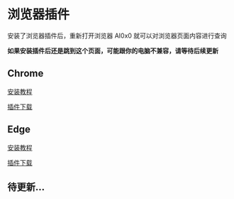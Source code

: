 # 浏览器插件

安装了浏览器插件后，重新打开浏览器 AI0x0 就可以对浏览器页面内容进行查询

**如果安装插件后还是跳到这个页面，可能跟你的电脑不兼容，请等待后续更新**

## Chrome

[安装教程](https://www.jianshu.com/p/4f1fa54a5501)

[插件下载](https://github.com/mushan0x0/AI0x0.com/releases/download/chrome-plugin-v1.0.0/chrome-plugin-v1.0.0.zip)

## Edge

[安装教程](https://picsee.chitaner.com/webExtension/Edge%E6%B5%8F%E8%A7%88%E5%99%A8%E6%8F%92%E4%BB%B6%E7%A6%BB%E7%BA%BF%E5%8C%85%E4%B8%8B%E8%BD%BD%E6%89%8B%E5%8A%A8%E5%AE%89%E8%A3%85.html)

[插件下载](https://github.com/mushan0x0/AI0x0.com/releases/download/edge-plugin-v1.0.0/edge-plugin-v1.0.0.zip)

## 待更新...
